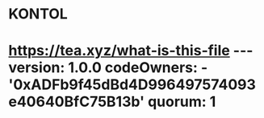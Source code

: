 # KONTOL
# https://tea.xyz/what-is-this-file --- version: 1.0.0 codeOwners:   - '0xADFb9f45dBd4D996497574093e40640BfC75B13b' quorum: 1
